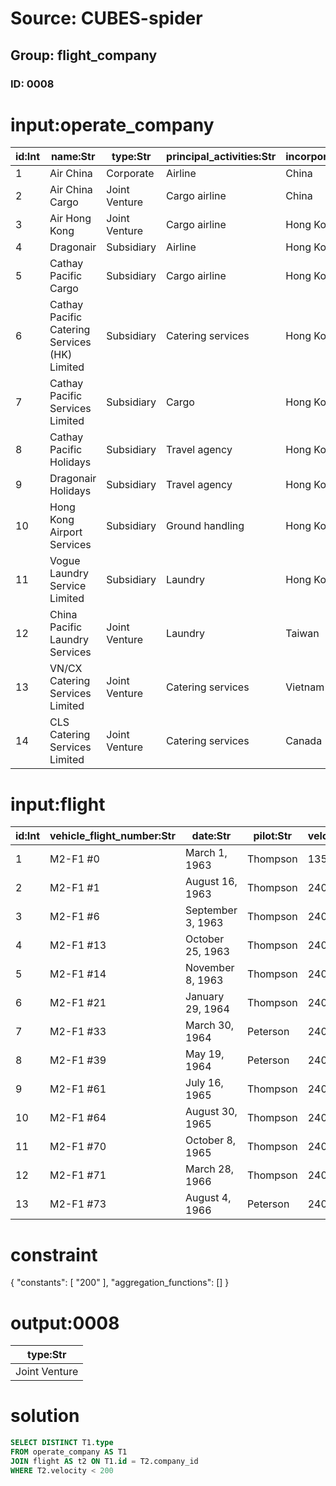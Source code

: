 # Source: CUBES-spider
## Group: flight_company
### ID: 0008

# input:operate_company

| id:Int | name:Str | type:Str | principal_activities:Str | incorporated_in:Str | group_equity_shareholding:Dbl |
|---|---|---|---|---|---|
| 1 | Air China | Corporate | Airline | China | 18.77 |
| 2 | Air China Cargo | Joint Venture | Cargo airline | China | 49.0 |
| 3 | Air Hong Kong | Joint Venture | Cargo airline | Hong Kong | 60.0 |
| 4 | Dragonair | Subsidiary | Airline | Hong Kong | 100.0 |
| 5 | Cathay Pacific Cargo | Subsidiary | Cargo airline | Hong Kong | 100.0 |
| 6 | Cathay Pacific Catering Services (HK) Limited | Subsidiary | Catering services | Hong Kong | 100.0 |
| 7 | Cathay Pacific Services Limited | Subsidiary | Cargo | Hong Kong | 100.0 |
| 8 | Cathay Pacific Holidays | Subsidiary | Travel agency | Hong Kong | 100.0 |
| 9 | Dragonair Holidays | Subsidiary | Travel agency | Hong Kong | 100.0 |
| 10 | Hong Kong Airport Services | Subsidiary | Ground handling | Hong Kong | 100.0 |
| 11 | Vogue Laundry Service Limited | Subsidiary | Laundry | Hong Kong | 100.0 |
| 12 | China Pacific Laundry Services | Joint Venture | Laundry | Taiwan | 45.0 |
| 13 | VN/CX Catering Services Limited | Joint Venture | Catering services | Vietnam | 40.0 |
| 14 | CLS Catering Services Limited | Joint Venture | Catering services | Canada | 30.0 |

# input:flight

| id:Int | vehicle_flight_number:Str | date:Str | pilot:Str | velocity:Dbl | altitude:Dbl | airport_id:Int | company_id:Int |
|---|---|---|---|---|---|---|---|
| 1 | M2-F1 #0 | March 1, 1963 | Thompson | 135.0 | 0.0 | 1 | 2 |
| 2 | M2-F1 #1 | August 16, 1963 | Thompson | 240.0 | 3650.0 | 2 | 3 |
| 3 | M2-F1 #6 | September 3, 1963 | Thompson | 240.0 | 3650.0 | 2 | 4 |
| 4 | M2-F1 #13 | October 25, 1963 | Thompson | 240.0 | 3650.0 | 3 | 4 |
| 5 | M2-F1 #14 | November 8, 1963 | Thompson | 240.0 | 3650.0 | 4 | 5 |
| 6 | M2-F1 #21 | January 29, 1964 | Thompson | 240.0 | 3650.0 | 4 | 6 |
| 7 | M2-F1 #33 | March 30, 1964 | Peterson | 240.0 | 3650.0 | 5 | 11 |
| 8 | M2-F1 #39 | May 19, 1964 | Peterson | 240.0 | 3650.0 | 2 | 13 |
| 9 | M2-F1 #61 | July 16, 1965 | Thompson | 240.0 | 3650.0 | 6 | 11 |
| 10 | M2-F1 #64 | August 30, 1965 | Thompson | 240.0 | 3650.0 | 9 | 1 |
| 11 | M2-F1 #70 | October 8, 1965 | Thompson | 240.0 | 3650.0 | 4 | 5 |
| 12 | M2-F1 #71 | March 28, 1966 | Thompson | 240.0 | 3650.0 | 6 | 7 |
| 13 | M2-F1 #73 | August 4, 1966 | Peterson | 240.0 | 3650.0 | 8 | 9 |

# constraint

{
  "constants": [
    "200"
  ],
  "aggregation_functions": []
}

# output:0008

| type:Str |
|---|
| Joint Venture |

# solution

```sql
SELECT DISTINCT T1.type
FROM operate_company AS T1
JOIN flight AS t2 ON T1.id = T2.company_id
WHERE T2.velocity < 200
```
